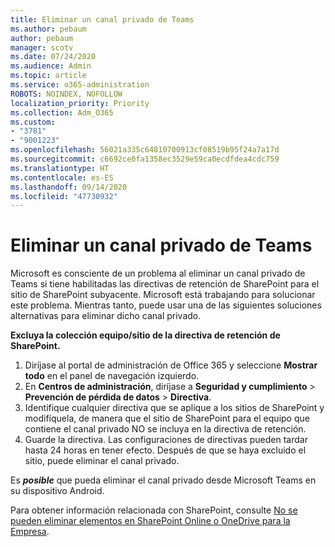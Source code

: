 ```yaml
---
title: Eliminar un canal privado de Teams
ms.author: pebaum
author: pebaum
manager: scotv
ms.date: 07/24/2020
ms.audience: Admin
ms.topic: article
ms.service: o365-administration
ROBOTS: NOINDEX, NOFOLLOW
localization_priority: Priority
ms.collection: Adm_O365
ms.custom:
- "3781"
- "9001223"
ms.openlocfilehash: 56021a335c64810700913cf08519b95f24a7a17d
ms.sourcegitcommit: c6692ce0fa1358ec3529e59ca0ecdfdea4cdc759
ms.translationtype: HT
ms.contentlocale: es-ES
ms.lasthandoff: 09/14/2020
ms.locfileid: "47730932"
---
```

# <a name="delete-a-teams-private-channel"></a>Eliminar un canal privado de Teams

Microsoft es consciente de un problema al eliminar un canal privado de Teams si tiene habilitadas las directivas de retención de SharePoint para el sitio de SharePoint subyacente. Microsoft está trabajando para solucionar este problema. Mientras tanto, puede usar una de las siguientes soluciones alternativas para eliminar dicho canal privado.

**Excluya la colección equipo/sitio de la directiva de retención de SharePoint.**

1. Diríjase al portal de administración de Office 365 y seleccione **Mostrar todo** en el panel de navegación izquierdo.
2. En **Centros de administración**, diríjase a **Seguridad y cumplimiento** > **Prevención de pérdida de datos** > **Directiva**.
3. Identifique cualquier directiva que se aplique a los sitios de SharePoint y modifíquela, de manera que el sitio de SharePoint para el equipo que contiene el canal privado NO se incluya en la directiva de retención.
4. Guarde la directiva.
    Las configuraciones de directivas pueden tardar hasta 24 horas en tener efecto.
    Después de que se haya excluido el sitio, puede eliminar el canal privado.  
    
Es ***posible*** que pueda eliminar el canal privado desde Microsoft Teams en su dispositivo Android. 

Para obtener información relacionada con SharePoint, consulte [No se pueden eliminar elementos en SharePoint Online o OneDrive para la Empresa](https://docs.microsoft.com/alchemyinsights/retention-policy-ediscovery-hold).